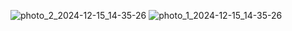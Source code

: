 
![photo_2_2024-12-15_14-35-26](https://github.com/user-attachments/assets/4cd4c3ef-5b81-44fe-ac51-6f2beaa87a4c)
![photo_1_2024-12-15_14-35-26](https://github.com/user-attachments/assets/15dfc09d-6e32-4c43-995b-97426717d227)
